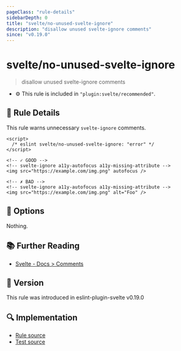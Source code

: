 ```yaml
---
pageClass: "rule-details"
sidebarDepth: 0
title: "svelte/no-unused-svelte-ignore"
description: "disallow unused svelte-ignore comments"
since: "v0.19.0"
---
```


# svelte/no-unused-svelte-ignore

> disallow unused svelte-ignore comments

- :gear: This rule is included in `"plugin:svelte/recommended"`.

## :book: Rule Details

This rule warns unnecessary `svelte-ignore` comments.

<ESLintCodeBlock>

<!--eslint-skip-->

```svelte
<script>
  /* eslint svelte/no-unused-svelte-ignore: "error" */
</script>

<!-- ✓ GOOD -->
<!-- svelte-ignore a11y-autofocus a11y-missing-attribute -->
<img src="https://example.com/img.png" autofocus />

<!-- ✗ BAD -->
<!-- svelte-ignore a11y-autofocus a11y-missing-attribute -->
<img src="https://example.com/img.png" alt="Foo" />
```

</ESLintCodeBlock>

## :wrench: Options

Nothing.

## :books: Further Reading

- [Svelte - Docs > Comments](https://svelte.dev/docs#template-syntax-comments)

## :rocket: Version

This rule was introduced in eslint-plugin-svelte v0.19.0

## :mag: Implementation

- [Rule source](https://github.com/sveltejs/eslint-plugin-svelte/blob/main/src/rules/no-unused-svelte-ignore.ts)
- [Test source](https://github.com/sveltejs/eslint-plugin-svelte/blob/main/tests/src/rules/no-unused-svelte-ignore.ts)
